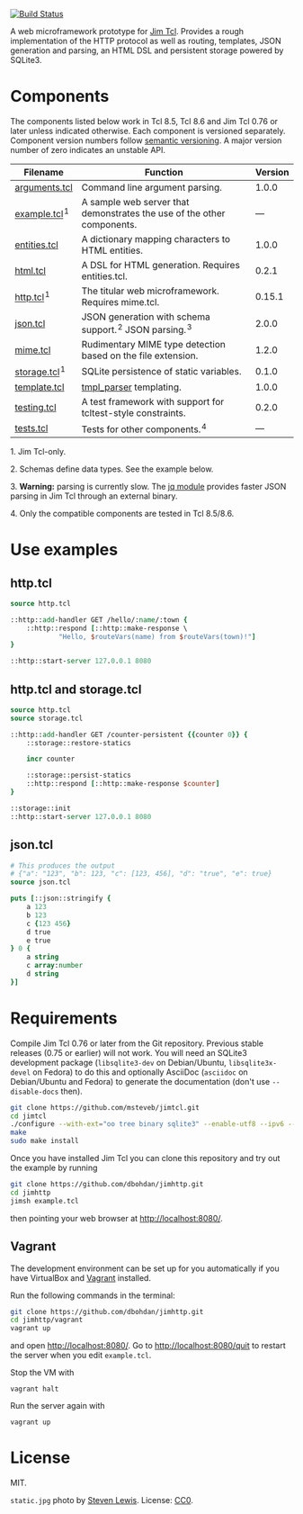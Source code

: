 [![Build Status](https://travis-ci.org/dbohdan/jimhttp.svg)](https://travis-ci.org/dbohdan/jimhttp)

A web microframework prototype for [Jim Tcl](http://jim.tcl-lang.org/). Provides
a rough implementation of the HTTP protocol as well as routing, templates, JSON
generation and parsing, an HTML DSL and persistent storage powered by SQLite3.

# Components

The components listed below work in Tcl 8.5, Tcl 8.6 and Jim Tcl 0.76 or later
unless indicated otherwise. Each component is versioned separately. Component
version numbers follow [semantic
versioning](http://semver.org/spec/v2.0.0.html). A major version number of zero
indicates an unstable API.

| Filename | Function | Version |
|----------|----------|---------|
| [arguments.tcl](arguments.tcl) | Command line argument parsing. | 1.0.0 |
| [example.tcl](example.tcl)&#x200A;<sup>1</sup> | A sample web server that demonstrates the use of the other components. | — |
| [entities.tcl](entities.tcl) | A dictionary mapping characters to HTML entities. | 1.0.0 |
| [html.tcl](html.tcl) | A DSL for HTML generation. Requires entities.tcl. | 0.2.1 |
| [http.tcl](http.tcl)&#x200A;<sup>1</sup> | The titular web microframework. Requires mime.tcl. | 0.15.1 |
| [json.tcl](json.tcl) | JSON generation with schema support.&#x200A;<sup>2</sup> JSON parsing.&#x200A;<sup>3</sup> | 2.0.0 |
| [mime.tcl](mime.tcl) | Rudimentary MIME type detection based on the file extension. | 1.2.0 |
| [storage.tcl](storage.tcl)&#x200A;<sup>1</sup> | SQLite persistence of static variables. | 0.1.0 |
| [template.tcl](template.tcl) | [tmpl_parser](http://tcl.wiki/20363) templating. | 1.0.0 |
| [testing.tcl](testing.tcl) | A test framework with support for tcltest-style constraints. | 0.2.0 |
| [tests.tcl](tests.tcl) | Tests for other components.&#x200A;<sup>4</sup> | — |

1\. Jim Tcl-only.

2\. Schemas define data types. See the example below.

3\. **Warning:** parsing is currently slow. The
[jq module](http://tcl.wiki/11630) provides faster JSON parsing in Jim Tcl
through an external binary.

4\. Only the compatible components are tested in Tcl 8.5/8.6.

# Use examples

## http.tcl

```Tcl
source http.tcl

::http::add-handler GET /hello/:name/:town {
    ::http::respond [::http::make-response \
            "Hello, $routeVars(name) from $routeVars(town)!"]
}

::http::start-server 127.0.0.1 8080
```

## http.tcl and storage.tcl

```Tcl
source http.tcl
source storage.tcl

::http::add-handler GET /counter-persistent {{counter 0}} {
    ::storage::restore-statics

    incr counter

    ::storage::persist-statics
    ::http::respond [::http::make-response $counter]
}

::storage::init
::http::start-server 127.0.0.1 8080
```

## json.tcl

```Tcl
# This produces the output
# {"a": "123", "b": 123, "c": [123, 456], "d": "true", "e": true}
source json.tcl

puts [::json::stringify {
    a 123
    b 123
    c {123 456}
    d true
    e true
} 0 {
    a string
    c array:number
    d string
}]
```

# Requirements

Compile Jim Tcl 0.76 or later from the Git repository. Previous stable
releases (0.75 or earlier) will not work. You will need an SQLite3 development
package (`libsqlite3-dev` on Debian/Ubuntu, `libsqlite3x-devel` on
Fedora) to do this and optionally AsciiDoc (`asciidoc` on Debian/Ubuntu
and Fedora) to generate the documentation (don't use `--disable-docs` then).

```sh
git clone https://github.com/msteveb/jimtcl.git
cd jimtcl
./configure --with-ext="oo tree binary sqlite3" --enable-utf8 --ipv6 --disable-docs
make
sudo make install
```

Once you have installed Jim Tcl you can clone this repository and try out the
example by running

```sh
git clone https://github.com/dbohdan/jimhttp.git
cd jimhttp
jimsh example.tcl
```

then pointing your web browser at <http://localhost:8080/>.

## Vagrant

The development environment can be set up for you automatically if you
have VirtualBox and [Vagrant](https://www.vagrantup.com/downloads.html)
installed.

Run the following commands in the terminal:

```sh
git clone https://github.com/dbohdan/jimhttp.git
cd jimhttp/vagrant
vagrant up
```

and open <http://localhost:8080/>. Go to <http://localhost:8080/quit> to restart
the server when you edit `example.tcl`.

Stop the VM with

    vagrant halt

Run the server again with

    vagrant up

# License

MIT.

`static.jpg` photo by [Steven Lewis](http://notsteve.com/). License:
[CC0](https://creativecommons.org/publicdomain/zero/1.0/).
